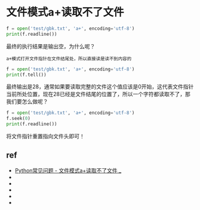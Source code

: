 # 文件模式a+读取不了文件
```py
f = open('test/gbk.txt', 'a+', encoding='utf-8')
print(f.readline())
```

最终的执行结果是输出空，为什么呢？

`a+模式打开文件指针在文件结尾处，所以直接读是读不到内容的`

```py
f = open('test/gbk.txt', 'a+', encoding='utf-8')
print(f.tell())
```

最终输出是28，通常如果要读取完整的文件这个值应该是0开始，这代表文件指针当前所处位置，现在28已经是文件结尾的位置了，所以一个字符都读取不了，那我们要怎么做呢？


```py
f = open('test/gbk.txt', 'a+', encoding='utf-8')
f.seek(0)
print(f.readline())
```

将文件指针重置指向文件头即可！




## ref
* [Python常见问题 - 文件模式a+读取不了文件 _](https://www.cnblogs.com/poloyy/p/12353716.html)
* []()
* []()
* []()
* []()
* []()
